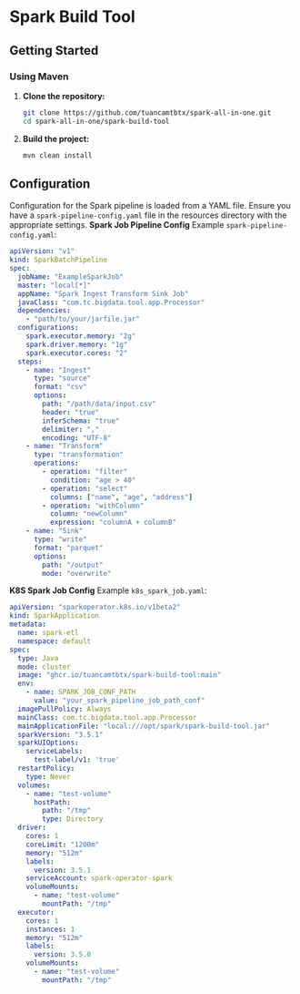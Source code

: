 # Spark Build Tool
## Getting Started

### Using Maven

1. **Clone the repository:**
    ```bash
    git clone https://github.com/tuancamtbtx/spark-all-in-one.git
    cd spark-all-in-one/spark-build-tool
    ```

2. **Build the project:**
    ```bash
    mvn clean install
    ```
## Configuration
Configuration for the Spark pipeline is loaded from a YAML file. Ensure you have a `spark-pipeline-config.yaml` file in the resources directory with the appropriate settings.
**Spark Job Pipeline Config**
Example `spark-pipeline-config.yaml`:
```yaml
apiVersion: "v1"
kind: SparkBatchPipeline
spec:
  jobName: "ExampleSparkJob"
  master: "local[*]"
  appName: "Spark Ingest Transform Sink Job"
  javaClass: "com.tc.bigdata.tool.app.Processor"
  dependencies:
    - "path/to/your/jarfile.jar"
  configurations:
    spark.executor.memory: "2g"
    spark.driver.memory: "1g"
    spark.executor.cores: "2"
  steps:
    - name: "Ingest"
      type: "source"
      format: "csv"
      options:
        path: "/path/data/input.csv"
        header: "true"
        inferSchema: "true"
        delimiter: ","
        encoding: "UTF-8"
    - name: "Transform"
      type: "transformation"
      operations:
        - operation: "filter"
          condition: "age > 40"
        - operation: "select"
          columns: ["name", "age", "address"]
        - operation: "withColumn"
          column: "newColumn"
          expression: "columnA + columnB"
    - name: "Sink"
      type: "write"
      format: "parquet"
      options:
        path: "/output"
        mode: "overwrite"
```
**K8S Spark Job Config**
Example `k8s_spark_job.yaml`:
```yaml
apiVersion: "sparkoperator.k8s.io/v1beta2"
kind: SparkApplication
metadata:
  name: spark-etl
  namespace: default
spec:
  type: Java
  mode: cluster
  image: "ghcr.io/tuancamtbtx/spark-build-tool:main"
  env:
    - name: SPARK_JOB_CONF_PATH
      value: "your_spark_pipeline_job_path_conf"
  imagePullPolicy: Always
  mainClass: com.tc.bigdata.tool.app.Processor
  mainApplicationFile: "local:///opt/spark/spark-build-tool.jar"
  sparkVersion: "3.5.1"
  sparkUIOptions:
    serviceLabels:
      test-label/v1: 'true'
  restartPolicy:
    type: Never
  volumes:
    - name: "test-volume"
      hostPath:
        path: "/tmp"
        type: Directory
  driver:
    cores: 1
    coreLimit: "1200m"
    memory: "512m"
    labels:
      version: 3.5.1
    serviceAccount: spark-operator-spark
    volumeMounts:
      - name: "test-volume"
        mountPath: "/tmp"
  executor:
    cores: 1
    instances: 1
    memory: "512m"
    labels:
      version: 3.5.0
    volumeMounts:
      - name: "test-volume"
        mountPath: "/tmp"
```